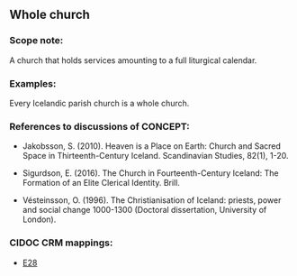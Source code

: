 ## Whole church


###  Scope note:

A church that holds services amounting to a full liturgical calendar.


### Examples:

Every Icelandic parish church is a whole church.

### References to discussions of CONCEPT:

* Jakobsson, S. (2010). Heaven is a Place on Earth: Church and Sacred Space in Thirteenth-Century Iceland. Scandinavian Studies, 82(1), 1-20.

* Sigurdson, E. (2016). The Church in Fourteenth-Century Iceland: The Formation of an Elite Clerical Identity. Brill.

* Vésteinsson, O. (1996). The Christianisation of Iceland: priests, power and social change 1000-1300 (Doctoral dissertation, University of London).

### CIDOC CRM mappings: 

* [E28](http://www.cidoc-crm.org/entity/e28-conceptual-object/version-6.2)
